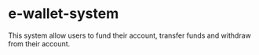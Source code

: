 # e-wallet-system
This system allow users to fund their account, transfer funds and withdraw from their account.
